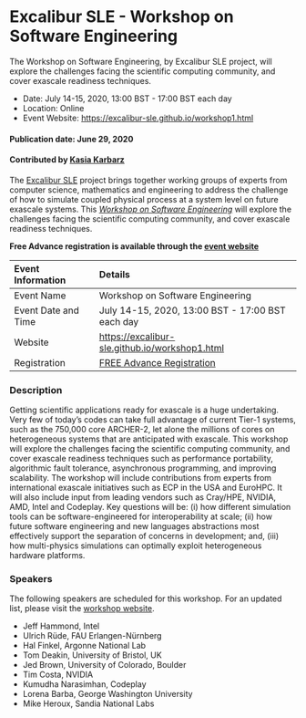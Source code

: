 
# Excalibur SLE - Workshop on Software Engineering

<!-- deck start -->
The Workshop on Software Engineering, by Excalibur SLE project, will explore the challenges facing the scientific computing community, and cover exascale readiness techniques.
<!-- deck end -->

- Date: July 14-15, 2020, 13:00 BST - 17:00 BST each day
- Location: Online
- Event Website: https://excalibur-sle.github.io/workshop1.html

#### Publication date: June 29, 2020
#### Contributed by [Kasia Karbarz](https://github.com/karbarz "Kasia Karbarz GitHub Profile")

The [Excalibur SLE](https://excalibur-sle.github.io/about.html) project brings together working groups of experts from computer science, mathematics and engineering to address the challenge of how to simulate coupled physical process at a system level on future exascale systems. This *[Workshop on Software Engineering](https://excalibur-sle.github.io/workshop1.html)* will explore the challenges facing the scientific computing community, and cover exascale readiness techniques.

**Free Advance registration is available through the [event website](https://www.eventbrite.co.uk/e/workshop-on-software-engineering-for-exascale-excalibur-sle-tickets-109953333380)**

Event Information | Details
:--- | :---			   
Event Name | Workshop on Software Engineering
Event Date and Time | July 14-15, 2020, 13:00 BST - 17:00 BST each day
Website | https://excalibur-sle.github.io/workshop1.html
Registration | [FREE Advance Registration](https://www.eventbrite.co.uk/e/workshop-on-software-engineering-for-exascale-excalibur-sle-tickets-109953333380)


### Description
Getting scientific applications ready for exascale is a huge undertaking. Very few of today’s codes can take full advantage of current Tier-1 systems, such as the 750,000 core ARCHER-2, let alone the millions of cores on heterogeneous systems that are anticipated with exascale. This workshop will explore the challenges facing the scientific computing community, and cover exascale readiness techniques such as performance portability, algorithmic fault tolerance, asynchronous programming, and improving scalability. The workshop will include contributions from experts from international exascale initiatives such as ECP in the USA and EuroHPC. It will also include input from leading vendors such as Cray/HPE, NVIDIA, AMD, Intel and Codeplay. Key questions will be: (i) how different simulation tools can be software-engineered for interoperability at scale; (ii) how future software engineering and new languages abstractions most effectively support the separation of concerns in development; and, (iii) how multi-physics simulations can optimally exploit heterogeneous hardware platforms.

### Speakers
The following speakers are scheduled for this workshop. For an updated list, please visit the [workshop website](https://excalibur-sle.github.io/workshop1.html).
   - Jeff Hammond, Intel
   - Ulrich Rüde, FAU Erlangen-Nürnberg
   - Hal Finkel, Argonne National Lab
   - Tom Deakin, University of Bristol, UK
   - Jed Brown, University of Colorado, Boulder
   - Tim Costa, NVIDIA
   - Kumudha Narasimhan, Codeplay
   - Lorena Barba, George Washington University
   - Mike Heroux, Sandia National Labs

<!---
Publish: yes
Categories: development, Collaboration
Topics: software engineering, projects and organizations
Tags: workshop
Level: 2
Prerequisites: default
Aggregate: none
--->

